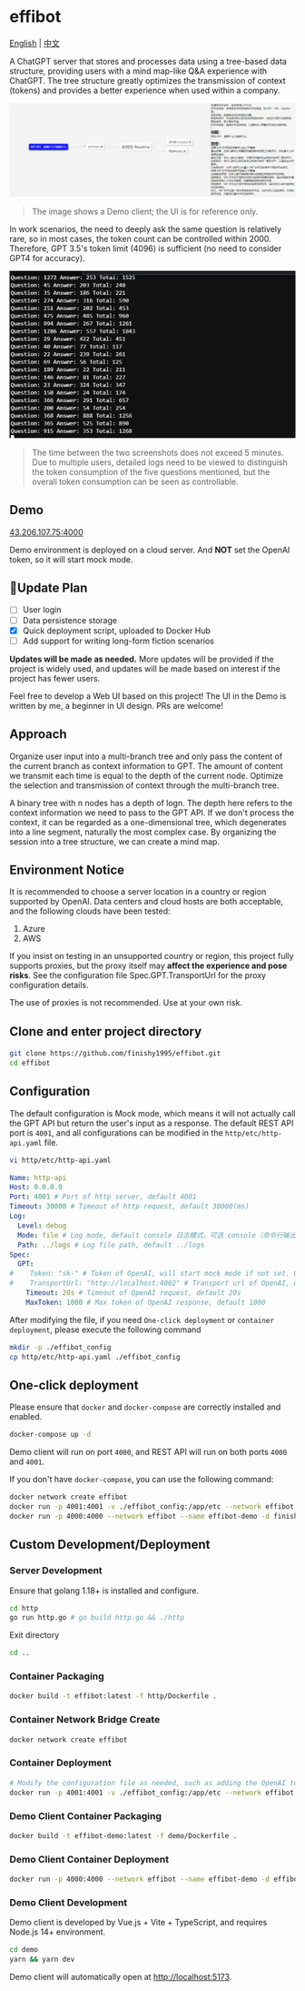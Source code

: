 # effibot

[English](./README.md) | [中文](./README_CN.md)

A ChatGPT server that stores and processes data using a tree-based data structure, providing users with a mind map-like 
Q&A experience with ChatGPT. The tree structure greatly optimizes the transmission of context (tokens) and provides 
a better experience when used within a company.

![Demo](docs/demo.png)

> The image shows a Demo client; the UI is for reference only.

In work scenarios, the need to deeply ask the same question is relatively rare, so in most cases, the token count can be 
controlled within 2000. Therefore, GPT 3.5's token limit (4096) is sufficient (no need to consider GPT4 for accuracy).

![Data](docs/data.png)

> The time between the two screenshots does not exceed 5 minutes. Due to multiple users, detailed logs need to be viewed 
> to distinguish the token consumption of the five questions mentioned, but the overall token consumption can be seen as 
> controllable.

## Demo

[43.206.107.75:4000](http://43.206.107.75:4000)

Demo environment is deployed on a cloud server. And **NOT** set the OpenAI token, so it will start mock mode.

## 📢Update Plan

- [ ] User login
- [ ] Data persistence storage
- [x] Quick deployment script, uploaded to Docker Hub
- [ ] Add support for writing long-form fiction scenarios

**Updates will be made as needed.** More updates will be provided if the project is widely used, and updates will be 
made based on interest if the project has fewer users.

Feel free to develop a Web UI based on this project! The UI in the Demo is written by me, a beginner in UI design. 
PRs are welcome!

## Approach

Organize user input into a multi-branch tree and only pass the content of the current branch as context information to 
GPT. The amount of content we transmit each time is equal to the depth of the current node. Optimize the selection and 
transmission of context through the multi-branch tree.

A binary tree with n nodes has a depth of logn. The depth here refers to the context information we need to pass to the 
GPT API. If we don't process the context, it can be regarded as a one-dimensional tree, which degenerates into a line 
segment, naturally the most complex case. By organizing the session into a tree structure, we can create a mind map.

## Environment Notice
It is recommended to choose a server location in a country or region supported by OpenAI. Data centers and cloud hosts
are both acceptable, and the following clouds have been tested:
1. Azure
2. AWS

If you insist on testing in an unsupported country or region, this project fully supports proxies, but the proxy itself
may **affect the experience and pose risks**. See the configuration file Spec.GPT.TransportUrl for the proxy
configuration details.

The use of proxies is not recommended. Use at your own risk.

## Clone and enter project directory

```bash
git clone https://github.com/finishy1995/effibot.git
cd effibot
```

## Configuration

The default configuration is Mock mode, which means it will not actually call the GPT API but return the user's input
as a response. The default REST API port is `4001`, and all configurations can be modified in the
`http/etc/http-api.yaml` file.

```bash
vi http/etc/http-api.yaml
```

```yaml
Name: http-api
Host: 0.0.0.0
Port: 4001 # Port of http server, default 4001
Timeout: 30000 # Timeout of http request, default 30000(ms)
Log:
  Level: debug
  Mode: file # Log mode, default console 日志模式，可选 console（命令行输出） 或 file
  Path: ../logs # Log file path, default ../logs
Spec:
  GPT:
#    Token: "sk-" # Token of OpenAI, will start mock mode if not set. OpenAI 密钥，如果不设置则启用 mock 模式
#    TransportUrl: "http://localhost:4002" # Transport url of OpenAI, default "http://localhost:4002 代理地址，如果不设置则不启用代理
    Timeout: 20s # Timeout of OpenAI request, default 20s
    MaxToken: 1000 # Max token of OpenAI response, default 1000
```

After modifying the file, if you need `One-click deployment` or `container deployment`, please execute the following command
```bash
mkdir -p ./effibot_config
cp http/etc/http-api.yaml ./effibot_config
```

## One-click deployment

Please ensure that `docker` and `docker-compose` are correctly installed and enabled.

```bash
docker-compose up -d
```

Demo client will run on port `4000`, and REST API will run on both ports `4000` and `4001`.

If you don't have `docker-compose`, you can use the following command:

```bash
docker network create effibot
docker run -p 4001:4001 -v ./effibot_config:/app/etc --network effibot --name effibot -d finishy/effibot:latest
docker run -p 4000:4000 --network effibot --name effibot-demo -d finishy/effibot-demo:latest
```

## Custom Development/Deployment

### Server Development

Ensure that golang 1.18+ is installed and configure.

```bash
cd http
go run http.go # go build http.go && ./http
```

Exit directory
```bash
cd ..
```

### Container Packaging

```bash
docker build -t effibot:latest -f http/Dockerfile .
```

### Container Network Bridge Create

```bash
docker network create effibot
```

### Container Deployment

```bash
# Modify the configuration file as needed, such as adding the OpenAI token and change the log mode to console
docker run -p 4001:4001 -v ./effibot_config:/app/etc --network effibot --name effibot -d effibot:latest
```

### Demo Client Container Packaging

```bash
docker build -t effibot-demo:latest -f demo/Dockerfile .
```

### Demo Client Container Deployment

```bash
docker run -p 4000:4000 --network effibot --name effibot-demo -d effibot-demo:latest
```

### Demo Client Development

Demo client is developed by Vue.js + Vite + TypeScript, and requires Node.js 14+ environment.

```bash
cd demo
yarn && yarn dev
```

Demo client will automatically open at [http://localhost:5173](http://localhost:5173).
